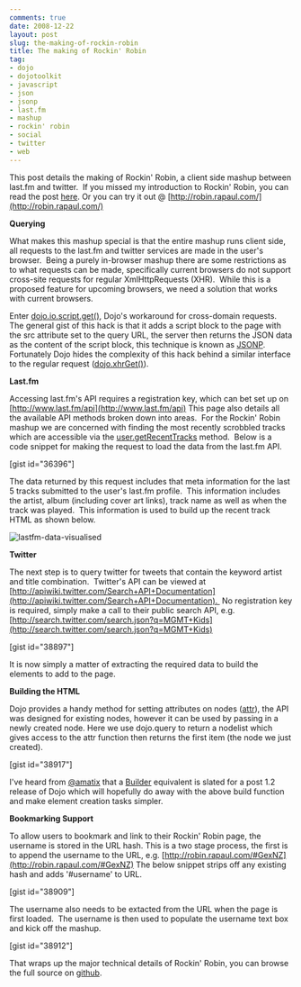 ```yaml
---
comments: true
date: 2008-12-22
layout: post
slug: the-making-of-rockin-robin
title: The making of Rockin' Robin
tag:
- dojo
- dojotoolkit
- javascript
- json
- jsonp
- last.fm
- mashup
- rockin' robin
- social
- twitter
- web
---
```


This post details the making of Rockin' Robin, a client side mashup between last.fm and twitter.  If you missed my introduction to Rockin' Robin, you can read the post [here](http://www.rapaul.com/2008/11/11/rockin-robin/). Or you can try it out @ [http://robin.rapaul.com/](http://robin.rapaul.com/)

**Querying**

What makes this mashup special is that the entire mashup runs client side, all requests to the last.fm and twitter services are made in the user's browser.  Being a purely in-browser mashup there are some restrictions as to what requests can be made, specifically current browsers do not support cross-site requests for regular XmlHttpRequests (XHR).  While this is a proposed feature for upcoming browsers, we need a solution that works with current browsers.

Enter [dojo.io.script.get()](http://api.dojotoolkit.org/jsdoc/dojo/1.2/dojo.io.script.get), Dojo's workaround for cross-domain requests.  The general gist of this hack is that it adds a script block to the page with the src attribute set to the query URL, the server then returns the JSON data as the content of the script block, this technique is known as [JSONP](http://en.wikipedia.org/wiki/JSONP#JSONP).  Fortunately Dojo hides the complexity of this hack behind a similar interface to the regular request ([dojo.xhrGet()](http://api.dojotoolkit.org/jsdoc/dojo/1.2/dojo.xhrGet)).

**Last.fm**

Accessing last.fm's API requires a registration key, which can bet set up on [http://www.last.fm/api](http://www.last.fm/api) This page also details all the available API methods broken down into areas.  For the Rockin' Robin mashup we are concerned with finding the most recently scrobbled tracks which are accessible via the [user.getRecentTracks](http://www.last.fm/api/show?service=278) method.  Below is a code snippet for making the request to load the data from the last.fm API.

[gist id="36396"]

The data returned by this request includes that meta information for the last 5 tracks submitted to the user's last.fm profile.  This information includes the artist, album (including cover art links), track name as well as when the track was played.  This information is used to build up the recent track HTML as shown below.


![lastfm-data-visualised](http://www.rapaul.com/wp-content/uploads/2008/12/lastfm-data-visualised.png)


**Twitter**

The next step is to query twitter for tweets that contain the keyword artist and title combination.  Twitter's API can be viewed at [http://apiwiki.twitter.com/Search+API+Documentation](http://apiwiki.twitter.com/Search+API+Documentation).  No registration key is required, simply make a call to their public search API, e.g.  [http://search.twitter.com/search.json?q=MGMT+Kids](http://search.twitter.com/search.json?q=MGMT+Kids)

[gist id="38897"]

It is now simply a matter of extracting the required data to build the elements to add to the page.

**Building the HTML**

Dojo provides a handy method for setting attributes on nodes ([attr](http://api.dojotoolkit.org/jsdoc/dojo/1.2/dojo.NodeList.attr)), the API was designed for existing nodes, however it can be used by passing in a newly created node. Here we use dojo.query to return a nodelist which gives access to the attr function then returns the first item (the node we just created).

[gist id="38917"]

I've heard from [@amatix](http://twitter.com/amatix) that a [Builder](http://github.com/madrobby/scriptaculous/wikis/builder) equivalent is slated for a post 1.2 release of Dojo which will hopefully do away with the above build function and make element creation tasks simpler.

**Bookmarking Support**

To allow users to bookmark and link to their Rockin' Robin page, the username is stored in the URL hash. This is a two stage process, the first is to append the username to the URL, e.g. [http://robin.rapaul.com/#GexNZ](http://robin.rapaul.com/#GexNZ) The below snippet strips off any existing hash and adds '#username' to URL.

[gist id="38909"]

The username also needs to be extacted from the URL when the page is first loaded.  The username is then used to populate the username text box and kick off the mashup.

[gist id="38912"]

That wraps up the major technical details of Rockin' Robin, you can browse the full source on [github](http://github.com/rapaul/rockinrobin/tree/master).
